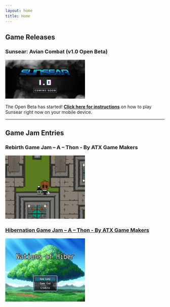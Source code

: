 ```yaml
---
layout: home
title: Home
---
```


## Game Releases

### Sunsear: Avian Combat (v1.0 Open Beta)

<a href="/2025/01/03/sunsear-avian-combat"><img src="/public/sunsear1.0-feature-graphic.png" alt="Sunsear: Avian Combat" width="50%"/>
</a>

The Open Beta has started! **[Click here for instructions](/2025/01/03/sunsear-avian-combat)** on how to play Sunsear right now on your mobile device.

---

## Game Jam Entries

### Rebirth Game Jam – A – Thon - By ATX Game Makers

<a href="/2024/01/20/spirit-lantern"><img src="/public/spirit-lantern_header.png" alt="Spirit Lantern" width="50%"/>

### Hibernation Game Jam – A – Thon - By ATX Game Makers

<a href="/2023/01/20/nations-of-hiber"><img src="/public/NoH_feature-graphic.png" alt="Nations of Hiber" width="50%"/>
</a>
